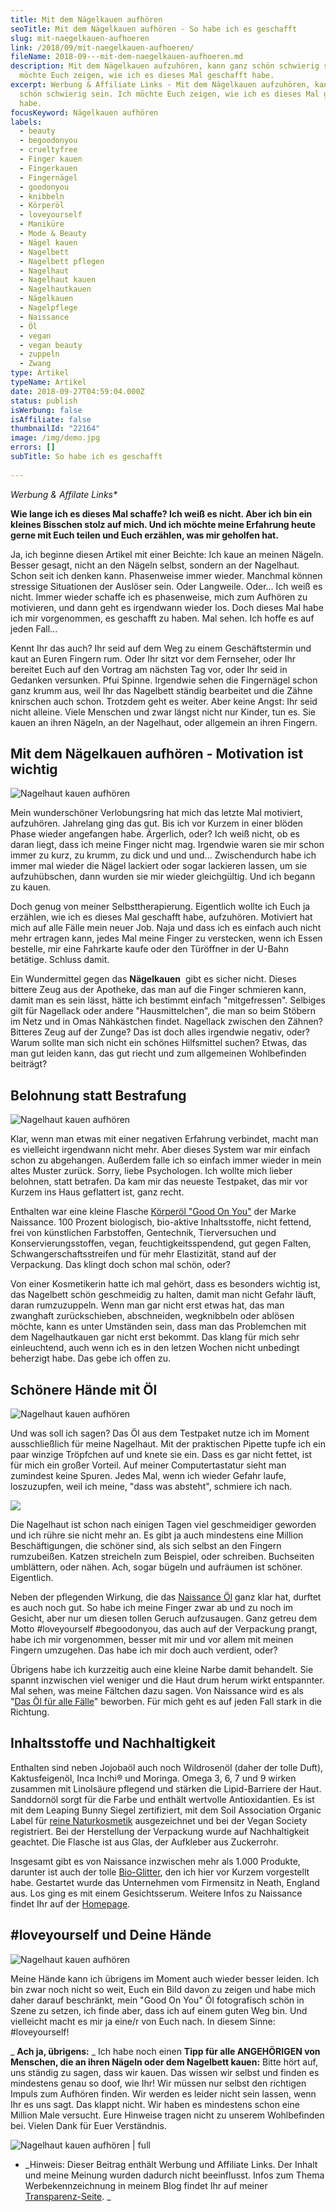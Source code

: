 ```yaml
---
title: Mit dem Nägelkauen aufhören
seoTitle: Mit dem Nägelkauen aufhören - So habe ich es geschafft
slug: mit-naegelkauen-aufhoeren
link: /2018/09/mit-naegelkauen-aufhoeren/
fileName: 2018-09---mit-dem-naegelkauen-aufhoeren.md
description: Mit dem Nägelkauen aufzuhören, kann ganz schön schwierig sein. Ich
  möchte Euch zeigen, wie ich es dieses Mal geschafft habe.
excerpt: Werbung & Affiliate Links - Mit dem Nägelkauen aufzuhören, kann ganz
  schön schwierig sein. Ich möchte Euch zeigen, wie ich es dieses Mal geschafft
  habe.
focusKeyword: Nägelkauen aufhören
labels:
  - beauty
  - begoodonyou
  - crueltyfree
  - Finger kauen
  - Fingerkauen
  - Fingernägel
  - goodonyou
  - knibbeln
  - Körperöl
  - loveyourself
  - Maniküre
  - Mode & Beauty
  - Nägel kauen
  - Nagelbett
  - Nagelbett pflegen
  - Nagelhaut
  - Nagelhaut kauen
  - Nagelhautkauen
  - Nägelkauen
  - Nagelpflege
  - Naissance
  - Öl
  - vegan
  - vegan beauty
  - zuppeln
  - Zwang
type: Artikel
typeName: Artikel
date: 2018-09-27T04:59:04.000Z
status: publish
isWerbung: false
isAffiliate: false
thumbnailId: "22164"
image: /img/demo.jpg
errors: []
subTitle: So habe ich es geschafft
  
---
```


_Werbung &amp; Affilate Links\*_

**Wie lange ich es dieses Mal schaffe? Ich weiß es nicht. Aber ich bin ein
kleines Bisschen stolz auf mich. Und ich möchte meine Erfahrung heute gerne mit
Euch teilen und Euch erzählen, was mir geholfen hat.**

Ja, ich beginne diesen Artikel mit einer Beichte: Ich kaue an meinen Nägeln.
Besser gesagt, nicht an den Nägeln selbst, sondern an der Nagelhaut. Schon seit
ich denken kann. Phasenweise immer wieder. Manchmal können stressige Situationen
der Auslöser sein. Oder Langweile. Oder... Ich weiß es nicht. Immer wieder
schaffe ich es phasenweise, mich zum Aufhören zu motivieren, und dann geht es
irgendwann wieder los. Doch dieses Mal habe ich mir vorgenommen, es geschafft zu
haben. Mal sehen. Ich hoffe es auf jeden Fall...

Kennt Ihr das auch? Ihr seid auf dem Weg zu einem Geschäftstermin und kaut an
Euren Fingern rum. Oder Ihr sitzt vor dem Fernseher, oder Ihr bereitet Euch auf
den Vortrag am nächsten Tag vor, oder Ihr seid in Gedanken versunken. Pfui
Spinne. Irgendwie sehen die Fingernägel schon ganz krumm aus, weil Ihr das
Nagelbett ständig bearbeitet und die Zähne knirschen auch schon. Trotzdem geht
es weiter. Aber keine Angst: Ihr seid nicht alleine. Viele Menschen und zwar
längst nicht nur Kinder, tun es. Sie kauen an ihren Nägeln, an der Nagelhaut,
oder allgemein an ihren Fingern.

## Mit dem Nägelkauen aufhören - Motivation ist wichtig

![Nagelhaut kauen aufhören](http://cardamonchai.com/wp-content/uploads/2018/09/44881587502_e09684ba60_z-400x300.jpg)

[](https://amzn.to/2Oep9Ij) Mein wunderschöner Verlobungsring hat mich das
letzte Mal motiviert, aufzuhören. Jahrelang ging das gut. Bis ich vor Kurzem in
einer blöden Phase wieder angefangen habe. Ärgerlich, oder? Ich weiß nicht, ob
es daran liegt, dass ich meine Finger nicht mag. Irgendwie waren sie mir schon
immer zu kurz, zu krumm, zu dick und und und... Zwischendurch habe ich immer mal
wieder die Nägel lackiert oder sogar lackieren lassen, um sie aufzuhübschen,
dann wurden sie mir wieder gleichgültig. Und ich begann zu kauen.

Doch genug von meiner Selbsttherapierung. Eigentlich wollte ich Euch ja
erzählen, wie ich es dieses Mal geschafft habe, aufzuhören. Motiviert hat mich
auf alle Fälle mein neuer Job. Naja und dass ich es einfach auch nicht mehr
ertragen kann, jedes Mal meine Finger zu verstecken, wenn ich Essen bestelle,
mir eine Fahrkarte kaufe oder den Türöffner in der U-Bahn betätige. Schluss
damit.

Ein Wundermittel gegen das **Nägelkauen**  gibt es sicher nicht. Dieses bittere
Zeug aus der Apotheke, das man auf die Finger schmieren kann, damit man es sein
lässt, hätte ich bestimmt einfach "mitgefressen". Selbiges gilt für Nagellack
oder andere "Hausmittelchen", die man so beim Stöbern im Netz und in Omas
Nähkästchen findet. Nagellack zwischen den Zähnen? Bitteres Zeug auf der Zunge?
Das ist doch alles irgendwie negativ, oder? Warum sollte man sich nicht ein
schönes Hilfsmittel suchen? Etwas, das man gut leiden kann, das gut riecht und
zum allgemeinen Wohlbefinden beiträgt?

## Belohnung statt Bestrafung

![Nagelhaut kauen aufhören](http://cardamonchai.com/wp-content/uploads/2018/09/31058090388_cb73ae0320_z-400x300.jpg)

[](https://amzn.to/2Oep9Ij) Klar, wenn man etwas mit einer negativen Erfahrung
verbindet, macht man es vielleicht irgendwann nicht mehr. Aber dieses System war
mir einfach schon zu abgehangen. Außerdem falle ich so einfach immer wieder in
mein altes Muster zurück. Sorry, liebe Psychologen. Ich wollte mich lieber
belohnen, statt betrafen. Da kam mir das neueste Testpaket, das mir vor Kurzem
ins Haus geflattert ist, ganz recht.

Enthalten war eine kleine Flasche
[Körperöl "Good On You"](https://amzn.to/2DxCUhk) der Marke Naissance. 100
Prozent biologisch, bio-aktive Inhaltsstoffe, nicht fettend, frei von
künstlichen Farbstoffen, Gentechnik, Tierversuchen und Konservierungsstoffen,
vegan, feuchtigkeitsspendend, gut gegen Falten, Schwangerschaftsstreifen und für
mehr Elastizität, stand auf der Verpackung. Das klingt doch schon mal schön,
oder?

Von einer Kosmetikerin hatte ich mal gehört, dass es besonders wichtig ist, das
Nagelbett schön geschmeidig zu halten, damit man nicht Gefahr läuft, daran
rumzuzuppeln. Wenn man gar nicht erst etwas hat, das man zwanghaft
zurückschieben, abschneiden, wegknibbeln oder ablösen möchte, kann es unter
Umständen sein, dass man das Problemchen mit dem Nagelhautkauen gar nicht erst
bekommt. Das klang für mich sehr einleuchtend, auch wenn ich es in den letzen
Wochen nicht unbedingt beherzigt habe. Das gebe ich offen zu.

## Schönere Hände mit Öl

![Nagelhaut kauen aufhören](http://cardamonchai.com/wp-content/uploads/2018/09/44210869634_c0bdd45a8b_z-400x300.jpg)

[](https://amzn.to/2Oep9Ij) Und was soll ich sagen? Das Öl aus dem Testpaket
nutze ich im Moment ausschließlich für meine Nagelhaut. Mit der praktischen
Pipette tupfe ich ein paar winzige Tröpfchen auf und knete sie ein. Dass es gar
nicht fettet, ist für mich ein großer Vorteil. Auf meiner Computertastatur sieht
man zumindest keine Spuren. Jedes Mal, wenn ich wieder Gefahr laufe,
loszuzupfen, weil ich meine, "dass was absteht", schmiere ich nach.

![](//ir-de.amazon-adsystem.com/e/ir?t=cardamonchai-21&l=am2&o=3&a=B004RPKAMM)

Die Nagelhaut ist schon nach einigen Tagen viel geschmeidiger geworden und ich
rühre sie nicht mehr an. Es gibt ja auch mindestens eine Million
Beschäftigungen, die schöner sind, als sich selbst an den Fingern rumzubeißen.
Katzen streicheln zum Beispiel, oder schreiben. Buchseiten umblättern, oder
nähen. Ach, sogar bügeln und aufräumen ist schöner. Eigentlich.

Neben der pflegenden Wirkung, die das [Naissance Öl](https://amzn.to/2DxCUhk)
ganz klar hat, durftet es auch noch gut. So habe ich meine Finger zwar ab und zu
noch im Gesicht, aber nur um diesen tollen Geruch aufzusaugen. Ganz getreu dem
Motto #loveyourself #begoodonyou, das auch auf der Verpackung prangt, habe ich
mir vorgenommen, besser mit mir und vor allem mit meinen Fingern umzugehen. Das
habe ich mir doch auch verdient, oder?

Übrigens habe ich kurzzeitig auch eine kleine Narbe damit behandelt. Sie spannt
inzwischen viel weniger und die Haut drum herum wirkt entspannter. Mal sehen,
was meine Fältchen dazu sagen. Von Naissance wird es als
"[Das Öl für alle Fälle](https://amzn.to/2DxCUhk)" beworben. Für mich geht es
auf jeden Fall stark in die Richtung.

## Inhaltsstoffe und Nachhaltigkeit

Enthalten sind neben Jojobaöl auch noch Wildrosenöl (daher der tolle Duft),
Kaktusfeigenöl, Inca Inchi® und Moringa. Omega 3, 6, 7 und 9 wirken zusammen mit
Linolsäure pflegend und stärken die Lipid-Barriere der Haut. Sanddornöl sorgt
für die Farbe und enthält wertvolle Antioxidantien. Es ist mit dem Leaping Bunny
Siegel zertifiziert, mit dem Soil Association Organic Label für
[reine Naturkosmetik](/2018/03/vegane-kosmetik-und-naturkosmetik/) ausgezeichnet
und bei der Vegan Society registriert. Bei der Herstellung der Verpackung wurde
auf Nachhaltigkeit geachtet. Die Flasche ist aus Glas, der Aufkleber aus
Zuckerrohr.

Insgesamt gibt es von Naissance inzwischen mehr als 1.000 Produkte, darunter ist
auch der tolle [Bio-Glitter](/2018/08/veganer-bio-glitter-naissance/), den ich
hier vor Kurzem vorgestellt habe. Gestartet wurde das Unternehmen vom Firmensitz
in Neath, England aus. Los ging es mit einem Gesichtsserum. Weitere Infos zu
Naissance findet Ihr auf der [Homepage](https://www.enaissance.de/good-on-you).

## #loveyourself und Deine Hände

![Nagelhaut kauen aufhören](http://cardamonchai.com/wp-content/uploads/2018/09/44931534301_73b36ab3fb_z-400x300.jpg)

[](https://amzn.to/2Oep9Ij) Meine Hände kann ich übrigens im Moment auch wieder
besser leiden. Ich bin zwar noch nicht so weit, Euch ein Bild davon zu zeigen
und habe mich daher darauf beschränkt, mein "Good On You" Öl fotografisch schön
in Szene zu setzen, ich finde aber, dass ich auf einem guten Weg bin. Und
vielleicht macht es mir ja eine/r von Euch nach. In diesem Sinne: #loveyourself!

_ **Ach ja, übrigens:** _ Ich habe noch einen **Tipp für alle ANGEHÖRIGEN von
Menschen, die an ihren Nägeln oder dem Nagelbett kauen:** Bitte hört auf, uns
ständig zu sagen, dass wir kauen. Das wissen wir selbst und finden es mindestens
genau so doof, wie Ihr! Wir müssen nur selbst den richtigen Impuls zum Aufhören
finden. Wir werden es leider nicht sein lassen, wenn Ihr es uns sagt. Das klappt
nicht. Wir haben es mindestens schon eine Million Male versucht. Eure Hinweise
tragen nicht zu unserem Wohlbefinden bei. Vielen Dank für Euer Verständnis.

![Nagelhaut kauen aufhören | full](http://cardamonchai.com/wp-content/uploads/2018/09/44881590282_daff22e130_z.jpg)

[](https://amzn.to/2Oep9Ij)

- _Hinweis: Dieser Beitrag enthält Werbung und Affiliate Links. Der Inhalt und
  meine Meinung wurden dadurch nicht beeinflusst. Infos zum Thema
  Werbekennzeichnung in meinem Blog findet Ihr auf meiner 
  [Transparenz-Seite](/werbung/). _

  